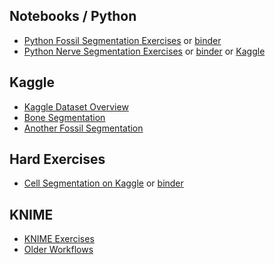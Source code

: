 
## Notebooks / Python
 - [Python Fossil Segmentation Exercises](http://nbviewer.jupyter.org/github/Imaginglectures/Quantitative-Big-Imaging-2020/blob/master/Kaggle_Competitions/04-Fossil.ipynb) or [binder](http://mybinder.org/v2/gh/imaginglectures/quantitative-big-imaging-2020/master?filepath=Kaggle_Competitions/04-Fossil.ipynb)
 - [Python Nerve Segmentation Exercises](http://nbviewer.jupyter.org/github/imaginglectures/Quantitative-Big-Imaging-2020/blob/master/Kaggle_Competitions/04-Exercises.ipynb) or [binder](http://mybinder.org/v2/gh/imaginglectures/quantitative-big-imaging-2020/master?filepath=Kaggle_Competitions/04-Exercises.ipynb) or [Kaggle](https://www.kaggle.com/kmader/d/kmader/qbi-image-segmentation/fossil-data-viewing-and-analysis)

## Kaggle

 - [Kaggle Dataset Overview](https://www.kaggle.com/kmader/qbi-image-segmentation)
 - [Bone Segmentation](https://www.kaggle.com/kmader/segmenting-cells-in-bone-data)
 - [Another Fossil Segmentation](https://www.kaggle.com/kmader/teeth-fossil-viewing)

## Hard Exercises

 - [Cell Segmentation on Kaggle](https://www.kaggle.com/gaborvecsei/basic-pure-computer-vision-segmentation-lb-0-229) or [binder](http://mybinder.org/v2/gh/kmader/quantitative-big-imaging-2019/master?filepath=Kaggle_Competitions/CV_CellSegmentation.ipynb)


## KNIME

- [KNIME Exercises](04-Description.md)
- [Older Workflows](https://github.com/kmader/Quantitative-Big-Imaging-2016/blob/master/Exercises/03-files/Workflows.zip?raw=true)
